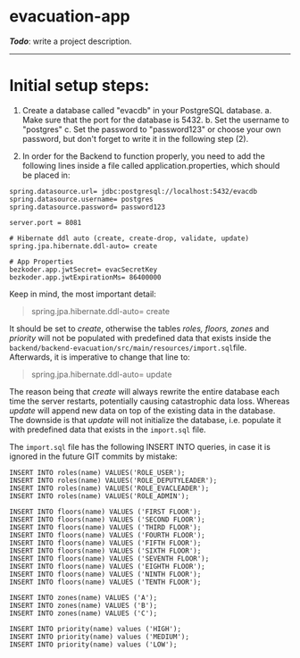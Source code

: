 # evacuation-app

***Todo***: write a project description.

---

# Initial setup steps:

1. Create a database called "evacdb" in your PostgreSQL database.
   a. Make sure that the port for the database is 5432.
   b. Set the username to "postgres"
   c. Set the password to "password123" or choose your own password, but don't forget to write it in the following step (2).

2. In order for the Backend to function properly, you need to add the following lines inside a file called application.properties, which should be placed in:

```
spring.datasource.url= jdbc:postgresql://localhost:5432/evacdb
spring.datasource.username= postgres
spring.datasource.password= password123

server.port = 8081

# Hibernate ddl auto (create, create-drop, validate, update)
spring.jpa.hibernate.ddl-auto= create

# App Properties
bezkoder.app.jwtSecret= evacSecretKey
bezkoder.app.jwtExpirationMs= 86400000
```

Keep in mind, the most important detail:

>spring.jpa.hibernate.ddl-auto= create

It should be set to *create*, otherwise the tables *roles, floors, zones* and *priority* will not be populated with predefined data that exists inside the `backend/backend-evacuation/src/main/resources/import.sql`file. Afterwards, it is imperative to change that line to:
>spring.jpa.hibernate.ddl-auto= update

The reason being that *create* will always rewrite the entire database each time the server restarts, potentially causing catastrophic data loss. Whereas *update* will append new data on top of the existing data in the database. The downside is that *update* will not initialize the database, i.e. populate it with predefined data that exists in the `import.sql` file.

The `import.sql` file has the following INSERT INTO queries, in case it is ignored in the future GIT commits by mistake:
```
INSERT INTO roles(name) VALUES('ROLE_USER');
INSERT INTO roles(name) VALUES('ROLE_DEPUTYLEADER');
INSERT INTO roles(name) VALUES('ROLE_EVACLEADER');
INSERT INTO roles(name) VALUES('ROLE_ADMIN');

INSERT INTO floors(name) VALUES ('FIRST FLOOR');
INSERT INTO floors(name) VALUES ('SECOND FLOOR');
INSERT INTO floors(name) VALUES ('THIRD FLOOR');
INSERT INTO floors(name) VALUES ('FOURTH FLOOR');
INSERT INTO floors(name) VALUES ('FIFTH FLOOR');
INSERT INTO floors(name) VALUES ('SIXTH FLOOR');
INSERT INTO floors(name) VALUES ('SEVENTH FLOOR');
INSERT INTO floors(name) VALUES ('EIGHTH FLOOR');
INSERT INTO floors(name) VALUES ('NINTH FLOOR');
INSERT INTO floors(name) VALUES ('TENTH FLOOR');

INSERT INTO zones(name) VALUES ('A');
INSERT INTO zones(name) VALUES ('B');
INSERT INTO zones(name) VALUES ('C');

INSERT INTO priority(name) values ('HIGH');
INSERT INTO priority(name) values ('MEDIUM');
INSERT INTO priority(name) values ('LOW');
```
